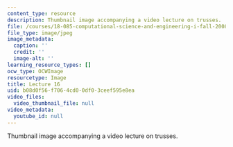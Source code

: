 ```yaml
---
content_type: resource
description: Thumbnail image accompanying a video lecture on trusses.
file: /courses/18-085-computational-science-and-engineering-i-fall-2008/b08d0f56f7064cd00df03ceef595e8ea_16.jpg
file_type: image/jpeg
image_metadata:
  caption: ''
  credit: ''
  image-alt: ''
learning_resource_types: []
ocw_type: OCWImage
resourcetype: Image
title: Lecture 16
uid: b08d0f56-f706-4cd0-0df0-3ceef595e8ea
video_files:
  video_thumbnail_file: null
video_metadata:
  youtube_id: null
---
```

Thumbnail image accompanying a video lecture on trusses.

